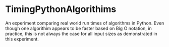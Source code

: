 # TimingPythonAlgorithims
An experiment comparing real world run times of algorithms in Python. Even though one algorithim appears to be faster based on Big O notation, in practice, this is not always the case for all input sizes as demonstrated in this experiment.
